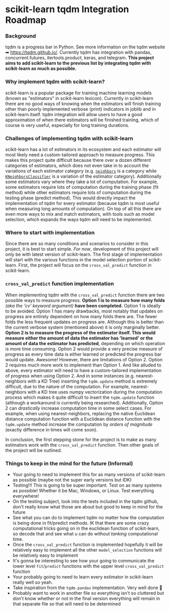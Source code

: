 # scikit-learn tqdm Integration Roadmap
### Background
tqdm is a progress bar in Python.  See more information on the tqdm website ➡ https://tqdm.github.io/.  Currently tqdm has integration with pandas, concurrent.futures, itertools.product, keras, and telegram.  **This project aims to add scikit-learn to the previous list by integrating tqdm with scikit-learn as much as possible.**
<!-- What the hell is telegram lol? -->
### Why implement tqdm with scikit-learn?
scikit-learn is a popular package for training machine learning models (known as "estimators" in scikit-learn lexicon).  Currently in scikit-learn there are no good ways of knowing when the estimators will finish training other than poorly implemented verbose (print) indicators in joblib and in scikit-learn itself.  tqdm integration will allow users to have a good approximation of when there estimators will be finished training, which of course is very useful, especially for long training durations.

### Challenges of implementing tqdm with scikit-learn
scikit-learn has a lot of estimators in its ecosystem and each estimator will most likely need a custom-tailored approach to measure progress.  This makes this project quite difficult because there over a dozen different categories of estimators, which does not even take in to account the variations of each estimator category (e.g. [`neighbors`](https://scikit-learn.org/stable/modules/classes.html#module-sklearn.neighbors) is a category while [`KNeighborsClassifier`](https://scikit-learn.org/stable/modules/generated/sklearn.neighbors.KNeighborsClassifier.html#sklearn.neighbors.KNeighborsClassifier) is a variation of the estimator category).  Additionally some estimators vary where they take a lot of computation.  For example, some estimators require lots of computation during the training phase (fit method) while other estimators require lots of computation during the testing phase (predict method).  This would directly impact the implementation of tqdm for every estimator (because tqdm is most useful when measuring long amounts of computation).  On top of all this there are even more ways to mix and match estimators, with tools such as model selection, which expands the ways tqdm will need to be implemented.

### Where to start with implementation
Since there are so many conditions and scenarios to consider in this project, it is best to start simple.  *For now*, development of this project will only be with latest version of scikit-learn.  The first stage of implementation will start with the various functions in the model selection portion of scikit-learn.  First, the project will focus on the `cross_val_predict` function in scikit-learn.

### `cross_val_predict` function implementation
When implementing tqdm with the `cross_val_predict` function there are two possible ways to measure progress.  **Option 1 is to measure how many folds** *(aka the 'cv' keyword argument)* **have been completed.**  Option 1 is ideally to be avoided.  Option 1 has many drawbacks, most notably that updates on progress are entirely dependent on how many folds there are.  The fewer folds the less frequent updates on progress are.  Although this is better than the current verbose system (mentioned above) it is only marginally better.  **Option 2 is to measure the progress of the estimator itself.  This would measure either the amount of data the estimator has 'learned' or the amount of data the estimator has predicted**, depending on which operation is more time consuming.  Option 2 would provide a very precise measure of progress as every time data is either learned or predicted the progress bar would update.  Awesome!  However, there are limitations of Option 2.  Option 2 requires much more work to implement than Option 1.  And like alluded to above, every estimator will need to have a custom-tailored implementation of progress when using Option 2.  And in some instances (e.g. nearest-neighbors with a KD Tree) inserting the `tqdm.update` method is extremely difficult, due to the nature of the computation.  For example, nearest-neighbors with a KD tree uses numpy vectorization during the computation process which makes it quite difficult to insert the `tqdm.update` function (although a workaround is currently being researched).  Additionally, Option 2 can *drastically* increase computation time in some select cases.  For example, when using nearest-neighbors, replacing the native Euclidean distance computation function with a Euclidean distance function with the `tqdm.update` method increase the computation by *orders of magnitude* (exactly difference in times will come soon).

In conclusion, the first stepping stone for the project is to make as many estimators work with the `cross_val_predict` function.  Then other goals of the project will be outlined.

### Things to keep in the mind for the future (Informal)
* Your going to need to implement this for as many versions of scikit-learn as possible (maybe not the super early versions but IDK)
* Testing!!! This is going to be super important.  Test on as many systems as possible!  Whether it be Mac, Windows, or Linux.  Test everything everywhere!
* On the testing subject, look into the tests included in the tqdm github, don't really know what those are about but good to keep in mind for the future
* See what you can do to implement tqdm no matter how the computation is being done in fit/predict methods. IK that there are some crazy computational tricks going on in the euclidean function of scikit-learn, so decode that and see what u can do without *tanking* computational time.
* Once the `cross_val_predict` function is implemented hopefully it will be relatively easy to implement all the other `model_selection` functions will be relatively easy to implement
* It's gonna be interesting to see how your going to communicate the lower level `fit`/`predict` functions with the upper level `cross_val_predict` function
* Your probably going to need to learn every estimator in scikit-learn really well so yeah.
* Take inspiration from the `tqdm.pandas` implementation.  Very well done 👏
* Probably want to work in another file so everything isn't so cluttered but don't know whether or not in the final version everything will remain in that separate file so that will need to be determined
